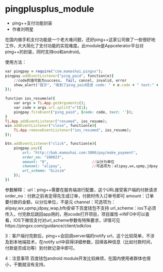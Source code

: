 # pingplusplus_module
* ping++支付功能封装
* 作者刘明星

在国内做手机支付功能是一个老大难问题，还好ping++这家公司做了一些很好地工作，大大简化了支付功能的实现难度。此module是Appcelerator平台对ping++的封装，同时支持ios和android。

使用方法：
```ruby
var pingpay = require("com.mamashai.pingxx");
pingpay.addEventListener("ping_paid", function(e){
	//code的值可能为success， fail, cancel, invalid, error
	show_alert("提示", "收到了ping_paid信息 code: " + e.code + " text:" + e.text);
});
	
function ios_resume(e){
	var args = Ti.App.getArguments();
	var code = args.url.split("=")[1];
	pingpay.fireEvent("ping_paid", {code: code, text: ''});
}
Ti.App.addEventListener("resumed", ios_resume);
win.addEventListener("close", function(e){
    Ti.App.removeEventListener("ios_resumed", ios_resume);
});

btn.addEventListener("click", function(e){
	pingpay.pay({
		url: "http://bak.mamashai.com:3000/pay/make_payment",
		order_no: "100023",
		amount: "8",					//以分为单位
		channel: "alipay", 				//可选项为：alipay,wx,upmp,jdpay_wap,百度钱包不支持
		url_scheme: "bizsim"
	});
})
```

参数解释：
url：ping++需要在服务端进行配置，这个URL接受客户端的付款请求
order_no：付款之前肯定得先生成订单，付款时传入订单号即可
amount：订单要付款的金额，以分位单位，不是元
channel：可选项为：alipay,wx,upmp,jdpay_wap,bfb安卓下百度钱包不支持
url_scheme：ios下必须传入，付完款后跳回app用的，用xcode打开项目，项目属性->INFO中可以查看，IOS下微信支付对url_scheme参数有特殊要求，详情可见https://pingxx.com/guidance/client/sdk/ios

3：客户端付完款后，ping++会回调server端的notify url，这个比较简单，不涉及到本地端技术，在notify url中获得详细参数，回填各种信息（比如付款时间，付款是否成功等）到付款记录中即可。

4：注意事项
百度钱包android module开发比较麻烦，在国内使用者群体也很小，干脆就没有支持。
